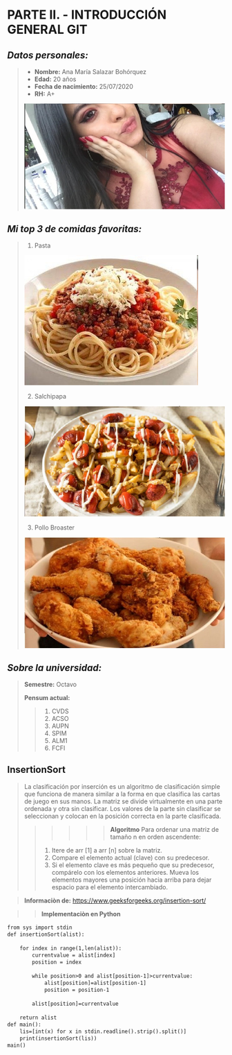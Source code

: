 # PARTE II. - INTRODUCCIÓN GENERAL GIT
## _Datos personales:_
>* **Nombre:**  Ana María Salazar Bohórquez
>* **Edad:** 20 años
>* **Fecha de nacimiento:** 25/07/2020
>* **RH:** A+
>
> ![](yo.jpg)

## _Mi top 3 de comidas favoritas:_
> 1. Pasta
>
> ![](pasta.jpg)
>
> 2. Salchipapa
>
> ![](salchipapa.jpg)
>
> 3. Pollo Broaster 
>
> ![](Pollobroaster.jpg)

## _Sobre la universidad:_
> **Semestre:** Octavo 
>
> **Pensum actual:**
>> 1. CVDS
>> 2. ACSO
>> 3. AUPN
>> 4. SPIM
>> 5. ALM1
>> 5. FCFI

## InsertionSort
 > La clasificación por inserción es un algoritmo de clasificación simple que funciona de manera similar a la forma en que clasifica las cartas de juego en sus manos. La matriz se divide virtualmente en una parte ordenada y otra sin clasificar. Los valores de la parte sin clasificar se seleccionan y colocan en la posición correcta en la parte clasificada.
>>>>>> **Algoritmo**
>>Para ordenar una matriz de tamaño n en orden ascendente:
>>1. Itere de arr [1] a arr [n] sobre la matriz.
>>2. Compare el elemento actual (clave) con su predecesor.
>>3. Si el elemento clave es más pequeño que su predecesor, compárelo con los elementos anteriores. Mueva los elementos mayores una posición hacia arriba para dejar espacio para el elemento intercambiado.
 
 > **Informaciòn de:** <https://www.geeksforgeeks.org/insertion-sort/>

>> **Implementaciòn en Python** 
~~~
from sys import stdin
def insertionSort(alist):

    for index in range(1,len(alist)):
        currentvalue = alist[index]
        position = index

        while position>0 and alist[position-1]>currentvalue:
            alist[position]=alist[position-1]
            position = position-1

        alist[position]=currentvalue

    return alist
def main():
    lis=[int(x) for x in stdin.readline().strip().split()]
    print(insertionSort(lis))
main()

~~~
